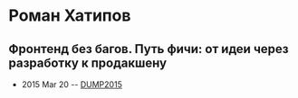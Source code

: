 # Роман Хатипов

## Фронтенд без багов. Путь фичи: от идеи через разработку к продакшену
- 2015 Mar 20 -- [DUMP2015](https://www.youtube.com/watch?v=7W5ZzrACCkA)    
